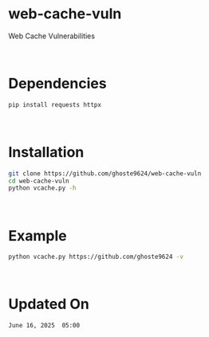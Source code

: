 # web-cache-vuln
Web Cache Vulnerabilities 

<br>

# Dependencies 
```bash
pip install requests httpx
```

<br>

# Installation 
```bash
git clone https://github.com/ghoste9624/web-cache-vuln
cd web-cache-vuln
python vcache.py -h
```

<br>

# Example 
```bash
python vcache.py https://github.com/ghoste9624 -v
```

<br>

# Updated On

``
June 16, 2025  05:00
``

<br>

